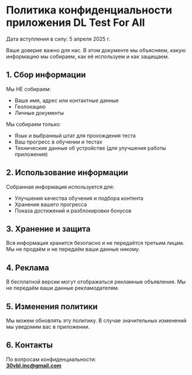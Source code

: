 # Политика конфиденциальности приложения DL Test For All

Дата вступления в силу: 5 апреля 2025 г.

Ваше доверие важно для нас. В этом документе мы объясняем, какую информацию мы собираем, как её используем и как защищаем.

## 1. Сбор информации

Мы НЕ собираем:
- Ваше имя, адрес или контактные данные
- Геолокацию
- Личные документы

Мы собираем только:
- Язык и выбранный штат для прохождения теста
- Ваш прогресс в обучении и тестах
- Технические данные об устройстве (для улучшения работы приложения)

## 2. Использование информации

Собранная информация используется для:
- Улучшения качества обучения и подбора контента
- Хранения вашего прогресса
- Показа достижений и разблокировки бонусов

## 3. Хранение и защита

Вся информация хранится безопасно и не передаётся третьим лицам. Мы не продаём и не передаём ваши данные никому.

## 4. Реклама

В бесплатной версии могут отображаться рекламные объявления. Мы не передаём ваши данные рекламодателям.

## 5. Изменения политики

Мы можем обновлять эту политику. В случае значительных изменений мы уведомим вас в приложении.

## 6. Контакты

По вопросам конфиденциальности:  
**30vbl.inc@gmail.com**

